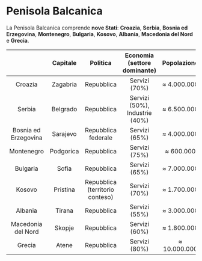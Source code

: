 # Penisola Balcanica

La Penisola Balcanica comprende **nove Stati**: **Croazia**, **Serbia**,
**Bosnia ed Erzegovina**, **Montenegro**, **Bulgaria**, **Kosovo**, **Albania**,
**Macedonia del Nord** e **Grecia**.

| | Capitale | Politica | Economia (settore dominante) | Popolazione |
| :-: | :-: | :-: | :-: | :-: |
| Croazia | Zagabria | Repubblica | Servizi (70%) | &thickapprox; 4.000.000 |
| Serbia | Belgrado | Repubblica | Servizi (50%), Industrie (40%) | &thickapprox; 6.500.000 |
| Bosnia ed Erzegovina | Sarajevo | Repubblica federale | Servizi (65%) | &thickapprox; 4.000.000 |
| Montenegro | Podgorica | Repubblica | Servizi (75%) | &thickapprox; 600.000 |
| Bulgaria | Sofia | Repubblica | Servizi (65%) | &thickapprox; 7.000.000 |
| Kosovo | Pristina | Repubblica (territorio conteso) | Servizi (70%) | &thickapprox; 1.700.000 |
| Albania | Tirana | Repubblica | Servizi (55%) | &thickapprox; 3.000.000 |
| Macedonia del Nord | Skopje | Repubblica | Servizi (60%) | &thickapprox; 1.800.000 |
| Grecia | Atene | Repubblica | Servizi (80%) | &thickapprox; 10.000.000 |
